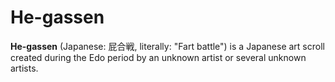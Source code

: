 He-gassen
=========
**He-gassen** (Japanese: 屁合戦, literally: "Fart battle") is a Japanese art scroll created during the Edo period by an unknown artist or several unknown artists.
